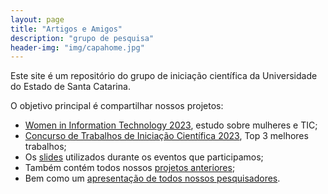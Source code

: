 ```yaml
---
layout: page
title: "Artigos e Amigos"
description: "grupo de pesquisa"
header-img: "img/capahome.jpg"
---
```


Este site é um repositório do grupo de iniciação científica da Universidade do Estado de Santa Catarina. 

O objetivo principal é compartilhar nossos projetos:
- [Women in Information Technology 2023](../book/), estudo sobre mulheres e TIC;
- [Concurso de Trabalhos de Iniciação Científica 2023](../book-basics/), Top 3 melhores trabalhos;
- Os [slides](../slides) utilizados durante os eventos que participamos;
- Também contém todos nossos [projetos anteriores](../tweets);
- Bem como um [apresentação de todos nossos pesquisadores](../algorithms).
